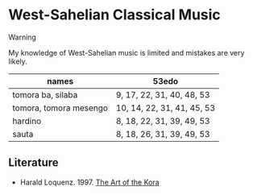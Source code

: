 # West-Sahelian Classical Music

> [!warning]
> My knowledge of West-Sahelian music is limited and mistakes are very likely.

names | 53edo
------|------
tomora ba, silaba | 9, 17, 22, 31, 40, 48, 53
tomora, tomora mesengo | 10, 14, 22, 31, 41, 45, 53
hardino | 8, 18, 22, 31, 39, 49, 53
sauta | 8, 18, 26, 31, 39, 49, 53

## Literature
- Harald Loquenz. 1997. [The Art of the Kora](https://kora-music.com)
